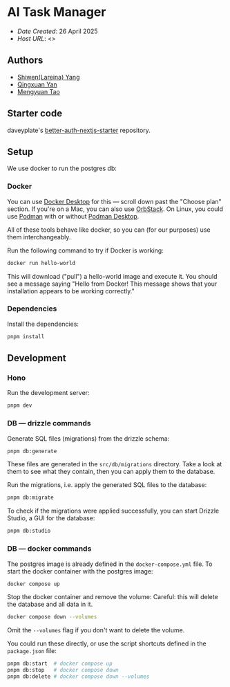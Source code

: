 # AI Task Manager

- _Date Created_: 26 April 2025
- _Host URL_: <>

## Authors

- [Shiwen(Lareina) Yang](sy796@cornell.edu)
- [Qingxuan Yan](qy264@cornell.edu)
- [Mengyuan Tao](mt867@cornell.edu)

## Starter code

daveyplate's [better-auth-nextjs-starter](https://github.com/daveyplate/better-auth-nextjs-starter) repository.

## Setup

We use docker to run the postgres db:

### Docker

You can use [Docker Desktop](https://www.docker.com/products/docker-desktop/) for this — scroll down past the "Choose plan" section. If you're on a Mac, you can also use [OrbStack](https://orbstack.dev/). On Linux, you could use [Podman](https://podman.io/) with or without [Podman Desktop](https://podman-desktop.io/).

All of these tools behave like docker, so you can (for our purposes) use them interchangeably.

Run the following command to try if Docker is working:
```bash
docker run hello-world
```

This will download ("pull") a hello-world image and execute it. You should see a message saying "Hello from Docker! This message shows that your installation appears to be working correctly."

### Dependencies

Install the dependencies:
```bash
pnpm install
```

## Development

### Hono

Run the development server:
```bash
pnpm dev
```

### DB — drizzle commands

Generate SQL files (migrations) from the drizzle schema:
```bash
pnpm db:generate
```

These files are generated in the `src/db/migrations` directory. Take a look at them to see what they contain, then you can apply them to the database.

Run the migrations, i.e. apply the generated SQL files to the database:
```bash
pnpm db:migrate
```

To check if the migrations were applied successfully, you can start Drizzle Studio, a GUI for the database:
```bash
pnpm db:studio
```

### DB — docker commands

The postgres image is already defined in the `docker-compose.yml` file.
To start the docker container with the postgres image:

```bash
docker compose up
```

Stop the docker container and remove the volume:
Careful: this will delete the database and all data in it.
```bash
docker compose down --volumes
```
Omit the `--volumes` flag if you don't want to delete the volume.


You could run these directly, or use the script shortcuts defined in the `package.json` file:

```bash
pnpm db:start  # docker compose up
pnpm db:stop   # docker compose down
pnpm db:delete # docker compose down --volumes
```